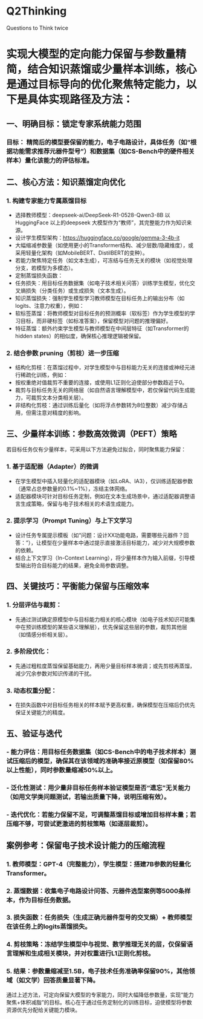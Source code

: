 # Q2Thinking
Questions to Think twice

# 实现大模型的定向能力保留与参数量精简，结合知识蒸馏或少量样本训练，核心是通过目标导向的优化聚焦特定能力，以下是具体实现路径及方法：
 
## 一、明确目标：锁定专家系统能力范围
 
### 目标： 精简后的模型要保留的能力，电子电路设计，具体任务（如“根据功能需求推荐元器件型号”）和数据集（如CS-Bench中的硬件相关样本）量化该能力的评估标准。
 
## 二、核心方法：知识蒸馏定向优化
 
### 1. 构建专家能力专属蒸馏目标
 
- 选择教师模型：deepseek-ai/DeepSeek-R1-0528-Qwen3-8B 以HuggingFace 以上的deepseek 大模型作为“教师”，其完整能力作为知识来源。
- 设计学生模型架构：https://huggingface.co/google/gemma-3-4b-it
- 大幅缩减参数量（如使用更小的Transformer结构、减少层数/隐藏维度），或采用轻量化架构（如MobileBERT、DistilBERT的变种）。
- 若能力聚焦特定任务（如文本生成），可冻结与任务无关的模块（如视觉处理分支，若模型为多模态）。
- 定制蒸馏损失函数：
- 任务损失：用目标任务数据集（如电子技术相关问答）训练学生模型，优化交叉熵损失（分类任务）或生成损失（文本生成）。
- 知识蒸馏损失：强制学生模型学习教师模型在目标任务上的输出分布（如logits、注意力权重），例如：
- 软标签蒸馏：将教师模型对目标任务的预测概率（软标签）作为学生模型的学习目标，而非硬标签（如标准答案），保留模型对问题的推理偏好。
- 特征蒸馏：额外约束学生模型与教师模型在中间层特征（如Transformer的hidden states）的相似度，确保核心推理逻辑被保留。
 
### 2. 结合参数 pruning（剪枝）进一步压缩
 
- 结构化剪枝：在蒸馏过程中，对学生模型中与目标能力无关的连接或神经元进行稀疏化训练，例如：
- 按权重绝对值裁剪不重要的连接，或使用L1正则化迫使部分参数趋近于0。
- 裁剪与目标任务无关的网络层（如自然语言理解模型中，若仅保留代码生成能力，可裁剪文本分类相关层）。
- 非结构化剪枝：通过训练后量化（如将浮点参数转为8位整数）减少存储占用，但需注意对精度的影响。
 
## 三、少量样本训练：参数高效微调（PEFT）策略
 
若目标任务仅有少量样本，可采用以下方法避免过拟合，同时聚焦能力保留：
 
### 1. 基于适配器（Adapter）的微调
 
- 在学生模型中插入轻量化的适配器模块（如LoRA、IA3），仅训练适配器参数（通常占总参数量的0.1%~1%），冻结主体网络。
- 适配器模块可针对目标任务定制，例如在文本生成场景中，通过适配器调整语言生成策略，保留与电子技术相关的术语生成能力。
 
### 2. 提示学习（Prompt Tuning）与上下文学习
 
- 设计任务专属提示模板（如“问题：设计XX功能电路，需要哪些元器件？回答：”），让模型在少量样本中通过提示直接激活目标能力，减少对大规模参数的依赖。
- 结合上下文学习（In-Context Learning），将少量样本作为输入前缀，引导模型输出符合目标能力的结果，避免全局参数调整。
 
## 四、关键技巧：平衡能力保留与压缩效率
 
### 1. 分层评估与裁剪：
- 先通过测试确定原模型中与目标能力相关的核心模块（如电子技术知识可能集中在预训练模型的某些语义理解层），优先保留这些层的参数，裁剪其他层（如情感分析相关层）。
### 2. 多阶段优化：
- 先通过粗粒度蒸馏保留基础能力，再用少量目标样本微调；或先剪枝再蒸馏，减少冗余参数对知识传递的干扰。
### 3. 动态权重分配：
- 在损失函数中对目标任务相关的样本赋予更高权重，确保模型在压缩后仍优先保证关键能力的精度。
 
## 五、验证与迭代
 
### - 能力评估：用目标任务数据集（如CS-Bench中的电子技术样本）测试压缩后的模型，确保其在该领域的准确率接近原模型（如保留80%以上性能），同时参数量缩减50%以上。
### - 泛化性测试：用少量非目标任务样本验证模型是否“遗忘”无关能力（如用文学类问题测试，若输出质量下降，说明压缩有效）。
### - 迭代优化：若能力保留不足，可调整蒸馏目标或增加目标样本量；若压缩不够，可尝试更激进的剪枝策略（如逐层裁剪）。
 
## 案例参考：保留电子技术设计能力的压缩流程
 
### 1. 教师模型：GPT-4（完整能力），学生模型：搭建7B参数的轻量化Transformer。
### 2. 蒸馏数据：收集电子电路设计问答、元器件选型案例等5000条样本，作为目标任务数据。
### 3. 损失函数：任务损失（生成正确元器件型号的交叉熵）+ 教师模型在该任务上的logits蒸馏损失。
### 4. 剪枝策略：冻结学生模型中与视觉、数学推理无关的层，仅保留语言理解和生成相关模块，并对权重进行L1正则化剪枝。
### 5. 结果：参数量缩减至1.5B，电子技术任务准确率保留90%，其他领域（如文学）回答质量显著下降。
 
通过上述方法，可定向保留大模型的专家能力，同时大幅降低参数量，实现“能力聚焦+体积减脂”的目标。核心在于通过任务定制化的训练目标，迫使模型将参数资源优先分配给关键能力模块。
